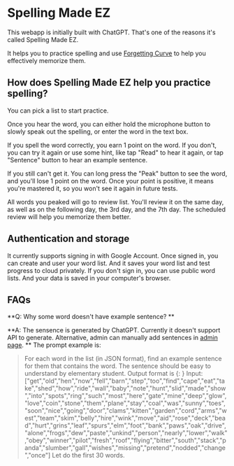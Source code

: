 # Spelling Made EZ

This webapp is initially built with ChatGPT. That's one of the reasons it's called Spelling Made EZ.

It helps you to practice spelling and use [Forgetting Curve](https://en.wikipedia.org/wiki/Forgetting_curve) to help you effectively memorize them.

## How does Spelling Made EZ help you practice spelling?
You can pick a list to start practice.

Once you hear the word, you can either hold the microphone button to slowly speak out the spelling, or enter the word in the text box.

If you spell the word correctly, you earn 1 point on the word. If you don't, you can try it again or use some hint, like tap "Read" to hear it again, or tap "Sentence" button to hear an example sentence.

If you still can't get it. You can long press the "Peak" button to see the word, and you'll lose 1 point on the word.
Once your point is positive, it means you're mastered it, so you won't see it again in future tests.

All words you peaked will go to review list. You'll review it on the same day, as well as on the following day, the 3rd day, and the 7th day. The scheduled review will help you memorize them better.

## Authentication and storage
It currently supports signing in with Google Account. Once signed in, you can create and user your word list.
And it saves your word list and test progress to cloud privately.
If you don't sign in, you can use public word lists. And your data is saved in your computer's browser.

## FAQs

**Q: Why some word doesn't have example sentence? **

**A: The sensence is generated by ChatGPT. Currently it doesn't support API to generate. Alternative, admin can manually add sentences in [admin page](https://spelling-made-ez.web.app/#/admin/manage-sentence). **
The prompt example is:
> For each word in the list (in JSON format), find an example sentence for them that contains the word. The sentence should be easy to understand by elementary student.
> Output format is {<word>: <sentence>}
> Input: ["get","old","hen","now","fell","barn","step","too","find","cape","eat","take","shed","how","ride","wall","baby","note","hunt","slid","made","show","into","spots","ring","such","most","here","gate","mine","deep","glow","love","coin","stone","them","plane","stay","coal","was","sunny","toes","soon","nice","going","door","clams","kitten","garden","cord","arms","west","team","skim","belly","hire","wink","move","aid","rose","deck","bead","hurt","grins","leaf","spurs","elm","foot","bank","paws","oak","drive","alone","frogs","dew","paste","unkind","person","nearly","lower","walk","obey","winner","pilot","fresh","roof","flying","bitter","south","stack","panda","slumber","gall","wishes","missing","pretend","nodded","change","once"]
> Let do the first 30 words.
